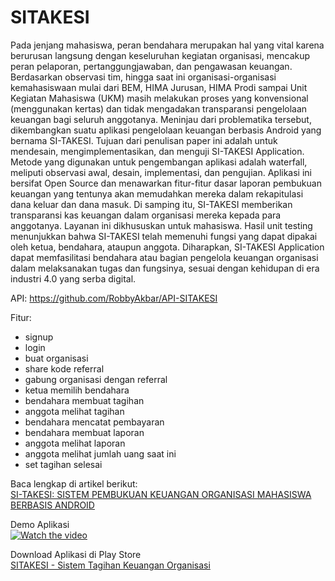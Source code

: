# SITAKESI

Pada jenjang mahasiswa, peran bendahara merupakan hal yang vital karena berurusan langsung dengan keseluruhan kegiatan organisasi, mencakup peran pelaporan, pertanggungjawaban, dan pengawasan keuangan. Berdasarkan observasi tim, hingga saat ini organisasi-organisasi kemahasiswaan mulai dari BEM, HIMA Jurusan, HIMA Prodi sampai Unit Kegiatan Mahasiswa (UKM) masih melakukan proses yang konvensional (menggunakan kertas) dan tidak mengadakan transparansi pengelolaan keuangan bagi seluruh anggotanya. Meninjau dari problematika tersebut, dikembangkan suatu aplikasi pengelolaan keuangan berbasis Android yang bernama SI-TAKESI. Tujuan dari penulisan paper ini adalah untuk mendesain, mengimplementasikan, dan menguji SI-TAKESI Application. Metode yang digunakan untuk pengembangan aplikasi adalah waterfall, meliputi observasi awal, desain, implementasi, dan pengujian. Aplikasi ini bersifat Open Source dan menawarkan fitur-fitur dasar laporan pembukuan keuangan yang tentunya akan memudahkan mereka dalam rekapitulasi dana keluar dan dana masuk. Di samping itu, SI-TAKESI memberikan transparansi kas keuangan dalam organisasi mereka kepada para anggotanya. Layanan ini dikhususkan untuk mahasiswa. Hasil unit testing menunjukkan bahwa SI-TAKESI telah memenuhi fungsi yang dapat dipakai oleh ketua, bendahara, ataupun anggota. Diharapkan, SI-TAKESI Application dapat memfasilitasi bendahara atau bagian pengelola keuangan organisasi dalam melaksanakan tugas dan fungsinya, sesuai dengan kehidupan di era industri 4.0 yang serba digital.

API: https://github.com/RobbyAkbar/API-SITAKESI

Fitur:
- signup
- login
- buat organisasi
- share kode referral
- gabung organisasi dengan referral
- ketua memilih bendahara
- bendahara membuat tagihan
- anggota melihat tagihan
- bendahara mencatat pembayaran
- bendahara membuat laporan
- anggota melihat laporan
- anggota melihat jumlah uang saat ini
- set tagihan selesai

Baca lengkap di artikel berikut:<br>
[SI-TAKESI: SISTEM PEMBUKUAN KEUANGAN ORGANISASI MAHASISWA BERBASIS ANDROID](https://www.researchgate.net/profile/Syifaul-Fuada/publication/360396336_SI-TAKESI_Sistem_Pembukuan_Keuangan_Organisasi_Mahasiswa_Berbasis_Android/links/6273d21c3a23744a72660743/SI-TAKESI-Sistem-Pembukuan-Keuangan-Organisasi-Mahasiswa-Berbasis-Android.pdf)

Demo Aplikasi<br>
[![Watch the video](https://img.youtube.com/vi/dX-3nIXQtws/maxresdefault.jpg)](https://youtu.be/dX-3nIXQtws)

Download Aplikasi di Play Store<br>
[SITAKESI - Sistem Tagihan Keuangan Organisasi](https://play.google.com/store/apps/details?id=com.zeecodeku.sitakesi)
